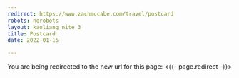 ```yaml
---
redirect: https://www.zachmccabe.com/travel/postcard
robots: norobots
layout: kaoliang_nite_3
title: Postcard
date: 2022-01-15

---
```


You are being redirected to the new url for this page: <{{- page.redirect -}}>
